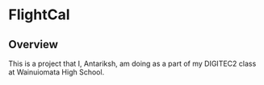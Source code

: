 # FlightCal

## Overview
This is a project that I, Antariksh, am doing as a part of my DIGITEC2 class at Wainuiomata High School.

